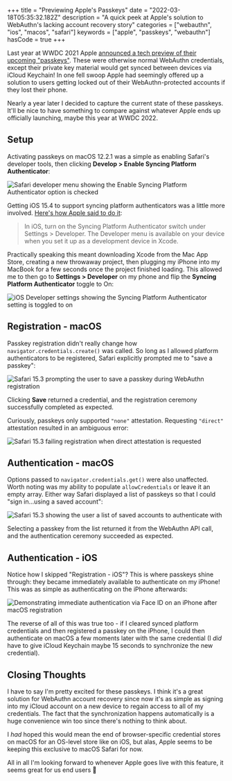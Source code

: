 +++
title = "Previewing Apple's Passkeys"
date = "2022-03-18T05:35:32.182Z"
description = "A quick peek at Apple's solution to WebAuthn's lacking account recovery story"
categories = ["webauthn", "ios", "macos", "safari"]
keywords = ["apple", "passkeys", "webauthn"]
hasCode = true
+++

Last year at WWDC 2021 Apple [announced a tech preview of their upcoming "passkeys"](https://developer.apple.com/videos/play/wwdc2021/10106/). These were otherwise normal WebAuthn credentials, except their private key material would get synced between devices via iCloud Keychain! In one fell swoop Apple had seemingly offered up a solution to users getting locked out of their WebAuthn-protected accounts if they lost their phone.

Nearly a year later I decided to capture the current state of these passkeys. It'll be nice to have something to compare against whatever Apple ends up officially launching, maybe this year at WWDC 2022.

## Setup

Activating passkeys on macOS 12.2.1 was a simple as enabling Safari's developer tools, then clicking **Develop > Enable Syncing Platform Authenticator**:

![Safari developer menu showing the Enable Syncing Platform Authenticator option is checked](images/safari_15.3_enable_passkeys.png)

Getting iOS 15.4 to support syncing platform authenticators was a little more involved. [Here's how Apple said to do it](https://developer.apple.com/documentation/authenticationservices/public-private_key_authentication/supporting_passkeys):

> In iOS, turn on the Syncing Platform Authenticator switch under Settings > Developer. The Developer menu is available on your device when you set it up as a development device in Xcode.

Practically speaking this meant downloading Xcode from the Mac App Store, creating a new throwaway project, then plugging my iPhone into my MacBook for a few seconds once the project finished loading. This allowed me to then go to **Settings > Developer** on my phone and flip the **Syncing Platform Authenticator** toggle to On:

![iOS Developer settings showing the Syncing Platform Authenticator setting is toggled to on](images/ios_15.4_developer_toggle.jpeg)

## Registration - macOS

Passkey registration didn't really change how `navigator.credentials.create()` was called. So long as I allowed platform authenticators to be registered, Safari explicitly prompted me to "save a passkey":

![Safari 15.3 prompting the user to save a passkey during WebAuthn registration](images/safari_15.3_passkey_registration.png)

Clicking **Save** returned a credential, and the registration ceremony successfully completed as expected.

Curiously, passkeys only supported `"none"` attestation. Requesting `"direct"` attestation resulted in an ambiguous error:

![Safari 15.3 failing registration when direct attestation is requested](images/safari_15.3_failure_direct_attestation.png)

## Authentication - macOS

Options passed to `navigator.credentials.get()` were also unaffected. Worth noting was my ability to populate `allowCredentials` or leave it an empty array. Either way Safari displayed a list of passkeys so that I could "sign in...using a saved account":

![Safari 15.3 showing the user a list of saved accounts to authenticate with](images/safari_15.3_authenticate_usernameless.png)

Selecting a passkey from the list returned it from the WebAuthn API call, and the authentication ceremony succeeded as expected.

## Authentication - iOS

Notice how I skipped "Registration - iOS"? This is where passkeys shine through: they became immediately available to authenticate on my iPhone! This was as simple as authenticating on the iPhone afterwards:

![Demonstrating immediate authentication via Face ID on an iPhone after macOS registration](images/ios_15.4_authentication.gif)

The reverse of all of this was true too - if I cleared synced platform credentials and then registered a passkey on the iPhone, I could then authenticate on macOS a few moments later with the same credential (I *did* have to give iCloud Keychain maybe 15 seconds to synchronize the new credential).

## Closing Thoughts

I have to say I'm pretty excited for these passkeys. I think it's a great solution for WebAuthn account recovery since now it's as simple as signing into my iCloud account on a new device to regain access to all of my credentials. The fact that the synchronization happens automatically is a huge convenience win too since there's nothing to think about.

I *had* hoped this would mean the end of browser-specific credential stores on macOS for an OS-level store like on iOS, but alas, Apple seems to be keeping this exclusive to macOS Safari for now.

All in all I'm looking forward to whenever Apple goes live with this feature, it seems great for us end users 🥳
